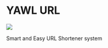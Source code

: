 # YAWL URL

<img src="https://ci.appveyor.com/api/projects/status/github/yawlurl/yawlurl?branch=master&svg=true" />

Smart and Easy URL Shortener system
